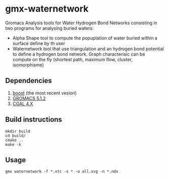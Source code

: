 # gmx-waternetwork

Gromacs Analysis tools for Water Hydrogen Bond Networks consisting in two programs for analysing buried waters:

* Alpha Shape tool to compute the popuplation of water buried within a surface define by th user
* Waternetwork tool that use triangulation and an hydrogen bond potential to define a hydrogen 
bond network. Graph characterisic can be compute on the fly (shortest path, maximum flow, cluster, isomorphisme)

## Dependencies
1. [boost](https://www.boost.org/doc/libs/1_70_0/libs/graph/doc/) (the most recent vesion)
2. [GROMACS 5.1.2](http://manual.gromacs.org/documentation/5.1.2/install-guide/index.html)
3. [CGAL 4.X](https://www.cgal.org/)

## Build instructions
```
mkdir build
cd build/
cmake ..
make -k
```

## Usage
```
gmx waternetwork -f *.xtc -s * -o all.xvg -n *.ndx
```

